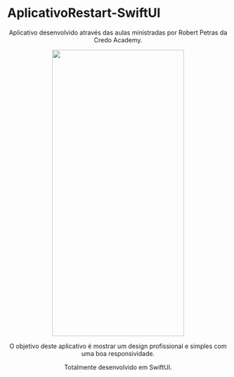 # AplicativoRestart-SwiftUI

<p align="center">Aplicativo desenvolvido através das aulas ministradas por Robert  Petras da Credo Academy.</p>

<p align="center"><img src="https://user-images.githubusercontent.com/78806195/233439761-31dc43e6-db30-44c9-a269-f3498a5c1784.gif" width="300" height="650"></p>

<p align="center">O objetivo deste aplicativo é mostrar um design profissional e simples com uma boa responsividade.</p>

<p align="center">Totalmente desenvolvido em SwiftUI.</p>
